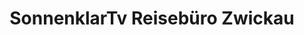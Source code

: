 ---
title: "SonnenklarTv Reisebüro Zwickau"
url: /zwickau/sonnenklartv-reisebuero-zwickau/
shop: Reisebüro
---